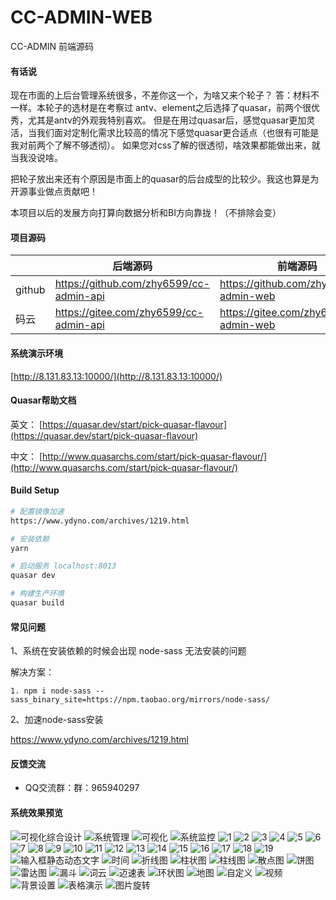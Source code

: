 # CC-ADMIN-WEB

CC-ADMIN 前端源码

#### 有话说

  现在市面的上后台管理系统很多，不差你这一个，为啥又来个轮子？
  答：材料不一样。本轮子的选材是在考察过 antv、element之后选择了quasar，前两个很优秀，尤其是antv的外观我特别喜欢。
  但是在用过quasar后，感觉quasar更加灵活，当我们面对定制化需求比较高的情况下感觉quasar更合适点（也很有可能是我对前两个了解不够透彻）。
  如果您对css了解的很透彻，啥效果都能做出来，就当我没说啥。

  把轮子放出来还有个原因是市面上的quasar的后台成型的比较少。我这也算是为开源事业做点贡献吧！

  本项目以后的发展方向打算向数据分析和BI方向靠拢！（不排除会变）


#### 项目源码

|     |   后端源码  |   前端源码  |
|---  |--- | --- |
|  github   |  https://github.com/zhy6599/cc-admin-api   |  https://github.com/zhy6599/cc-admin-web   |
|  码云   |  https://gitee.com/zhy6599/cc-admin-api   |  https://gitee.com/zhy6599/cc-admin-web   |

#### 系统演示环境
[http://8.131.83.13:10000/](http://8.131.83.13:10000/)

#### Quasar帮助文档

英文： [https://quasar.dev/start/pick-quasar-flavour](https://quasar.dev/start/pick-quasar-flavour)

中文： [http://www.quasarchs.com/start/pick-quasar-flavour/](http://www.quasarchs.com/start/pick-quasar-flavour/)

#### Build Setup
``` bash
# 配置镜像加速
https://www.ydyno.com/archives/1219.html

# 安装依赖
yarn

# 启动服务 localhost:8013
quasar dev

# 构建生产环境
quasar build
```

#### 常见问题

1、系统在安装依赖的时候会出现 node-sass 无法安装的问题

解决方案：
```
1. npm i node-sass --sass_binary_site=https://npm.taobao.org/mirrors/node-sass/

```

2、加速node-sass安装

https://www.ydyno.com/archives/1219.html

#### 反馈交流

- QQ交流群：群：965940297


#### 系统效果预览

![可视化综合设计](https://github.com/zhy6599/preview/raw/master/gif/0-1.gif)
![系统管理](https://github.com/zhy6599/preview/raw/master/gif/0-2.gif)
![可视化](https://github.com/zhy6599/preview/raw/master/gif/0-3.gif)
![系统监控](https://github.com/zhy6599/preview/raw/master/gif/0-4.gif)
![1](https://github.com/zhy6599/preview/raw/master/1.png)
![2](https://github.com/zhy6599/preview/raw/master/2.png)
![3](https://github.com/zhy6599/preview/raw/master/3.png)
![4](https://github.com/zhy6599/preview/raw/master/4.png)
![5](https://github.com/zhy6599/preview/raw/master/5.png)
![6](https://github.com/zhy6599/preview/raw/master/6.png)
![7](https://github.com/zhy6599/preview/raw/master/7.png)
![8](https://github.com/zhy6599/preview/raw/master/8.png)
![9](https://github.com/zhy6599/preview/raw/master/9.png)
![10](https://github.com/zhy6599/preview/raw/master/10.png)
![11](https://github.com/zhy6599/preview/raw/master/11.png)
![12](https://github.com/zhy6599/preview/raw/master/12.png)
![13](https://github.com/zhy6599/preview/raw/master/13.png)
![14](https://github.com/zhy6599/preview/raw/master/14.png)
![15](https://github.com/zhy6599/preview/raw/master/15.png)
![16](https://github.com/zhy6599/preview/raw/master/16.png)
![17](https://github.com/zhy6599/preview/raw/master/17.png)
![18](https://github.com/zhy6599/preview/raw/master/18.png)
![19](https://github.com/zhy6599/preview/raw/master/19.png)
![输入框静态动态文字](https://github.com/zhy6599/preview/raw/master/gif/1.gif)
![时间](https://github.com/zhy6599/preview/raw/master/gif/2.gif)
![折线图](https://github.com/zhy6599/preview/raw/master/gif/3.gif)
![柱状图](https://github.com/zhy6599/preview/raw/master/gif/4.gif)
![柱线图](https://github.com/zhy6599/preview/raw/master/gif/5.gif)
![散点图](https://github.com/zhy6599/preview/raw/master/gif/6.gif)
![饼图](https://github.com/zhy6599/preview/raw/master/gif/7.gif)
![雷达图](https://github.com/zhy6599/preview/raw/master/gif/8.gif)
![漏斗](https://github.com/zhy6599/preview/raw/master/gif/9.gif)
![词云](https://github.com/zhy6599/preview/raw/master/gif/10.gif)
![迈速表](https://github.com/zhy6599/preview/raw/master/gif/11.gif)
![环状图](https://github.com/zhy6599/preview/raw/master/gif/12.gif)
![地图](https://github.com/zhy6599/preview/raw/master/gif/13.gif)
![自定义](https://github.com/zhy6599/preview/raw/master/gif/14.gif)
![视频](https://github.com/zhy6599/preview/raw/master/gif/15.gif)
![背景设置](https://github.com/zhy6599/preview/raw/master/gif/16.gif)
![表格演示](https://github.com/zhy6599/preview/raw/master/gif/17.gif)
![图片旋转](https://github.com/zhy6599/preview/raw/master/gif/18.gif)